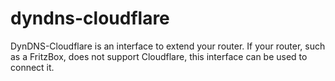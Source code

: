 # dyndns-cloudflare

DynDNS-Cloudflare is an interface to extend your router. If your router, such as a FritzBox, does not support Cloudflare, this interface can be used to connect it.